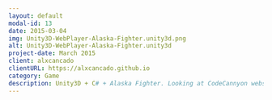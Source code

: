 ```yaml
---
layout: default
modal-id: 13
date: 2015-03-04
img: Unity3D-WebPlayer-Alaska-Fighter.unity3d.png
alt: Unity3D-WebPlayer-Alaska-Fighter.unity3d
project-date: March 2015
client: alxcancado
clientURL: https://alxcancado.github.io
category: Game
description: Unity3D + C# + Alaska Fighter. Looking at CodeCannyon website I found an HTML5 game template based on Alaska Fighter, so I thought - Hey, I can do it in Unity3D!. Around 10 hours to get this prototype working. Ah, in fact Alaska Fighter is based in iOS Fist of Fury ;)
---
```

